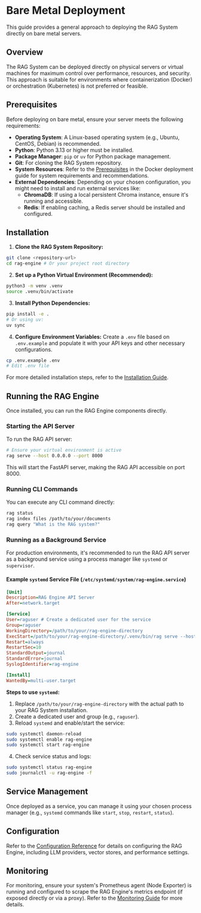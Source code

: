 # Bare Metal Deployment

This guide provides a general approach to deploying the RAG System directly on bare metal servers.

## Overview

The RAG System can be deployed directly on physical servers or virtual machines for maximum control over performance, resources, and security. This approach is suitable for environments where containerization (Docker) or orchestration (Kubernetes) is not preferred or feasible.

## Prerequisites

Before deploying on bare metal, ensure your server meets the following requirements:

*   **Operating System**: A Linux-based operating system (e.g., Ubuntu, CentOS, Debian) is recommended.
*   **Python**: Python 3.13 or higher must be installed.
*   **Package Manager**: `pip` or `uv` for Python package management.
*   **Git**: For cloning the RAG System repository.
*   **System Resources**: Refer to the [Prerequisites](./docker.md#prerequisites) in the Docker deployment guide for system requirements and recommendations.
*   **External Dependencies**: Depending on your chosen configuration, you might need to install and run external services like:
    *   **ChromaDB**: If using a local persistent Chroma instance, ensure it's running and accessible.
    *   **Redis**: If enabling caching, a Redis server should be installed and configured.

## Installation

1.  **Clone the RAG System Repository:**
```bash
git clone <repository-url>
cd rag-engine # Or your project root directory
```

2.  **Set up a Python Virtual Environment (Recommended):**
```bash
python3 -m venv .venv
source .venv/bin/activate
```

3.  **Install Python Dependencies:**
```bash
pip install -e .
# Or using uv:
uv sync
```

4.  **Configure Environment Variables:**
    Create a `.env` file based on `.env.example` and populate it with your API keys and other necessary configurations.
```bash
cp .env.example .env
# Edit .env file
```

For more detailed installation steps, refer to the [Installation Guide](../../getting-started/installation.md).

## Running the RAG Engine

Once installed, you can run the RAG Engine components directly.

### Starting the API Server

To run the RAG API server:

```bash
# Ensure your virtual environment is active
rag serve --host 0.0.0.0 --port 8000
```

This will start the FastAPI server, making the RAG API accessible on port 8000.

### Running CLI Commands

You can execute any CLI command directly:

```bash
rag status
rag index files /path/to/your/documents
rag query "What is the RAG system?"
```

### Running as a Background Service

For production environments, it's recommended to run the RAG API server as a background service using a process manager like `systemd` or `supervisor`.

#### Example `systemd` Service File (`/etc/systemd/system/rag-engine.service`)

```ini
[Unit]
Description=RAG Engine API Server
After=network.target

[Service]
User=raguser # Create a dedicated user for the service
Group=raguser
WorkingDirectory=/path/to/your/rag-engine-directory
ExecStart=/path/to/your/rag-engine-directory/.venv/bin/rag serve --host 0.0.0.0 --port 8000
Restart=always
RestartSec=10
StandardOutput=journal
StandardError=journal
SyslogIdentifier=rag-engine

[Install]
WantedBy=multi-user.target
```

**Steps to use `systemd`:**

1.  Replace `/path/to/your/rag-engine-directory` with the actual path to your RAG System installation.
2.  Create a dedicated user and group (e.g., `raguser`).
3.  Reload `systemd` and enable/start the service:
```bash
sudo systemctl daemon-reload
sudo systemctl enable rag-engine
sudo systemctl start rag-engine
```
4.  Check service status and logs:
```bash
sudo systemctl status rag-engine
sudo journalctl -u rag-engine -f
```

## Service Management

Once deployed as a service, you can manage it using your chosen process manager (e.g., `systemd` commands like `start`, `stop`, `restart`, `status`).

## Configuration

Refer to the [Configuration Reference](../configuration/configuration-reference.md) for details on configuring the RAG Engine, including LLM providers, vector stores, and performance settings.

## Monitoring

For monitoring, ensure your system's Prometheus agent (Node Exporter) is running and configured to scrape the RAG Engine's metrics endpoint (if exposed directly or via a proxy). Refer to the [Monitoring Guide](../operations/monitoring.md) for more details.
